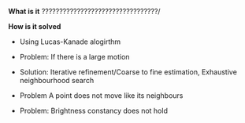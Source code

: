 **What is it**
?????????????????????????????????/

**How is it solved**
- Using Lucas-Kanade alogirthm

- Problem: If there is a large motion
- Solution: Iterative refinement/Coarse to fine estimation, Exhaustive neighbourhood search

- Problem A point does not move like its neighbours
- Problem: Brightness constancy does not hold